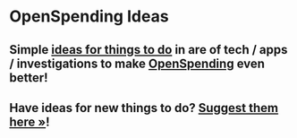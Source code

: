 # OpenSpending Ideas

## Simple [ideas for things to do][issues] in are of tech / apps / investigations to make [OpenSpending][os] even better!

[issues]: https://github.com/openspending/ideas/issues
[os]: http://openspending.org/

## Have ideas for new things to do? [Suggest them here &raquo;](https://github.com/openspending/ideas/issues/new)!
